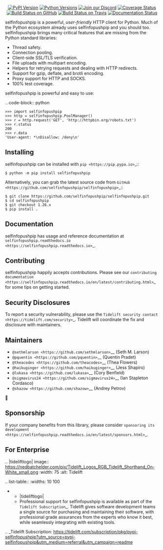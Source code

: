    <p align="center">
      <a href="https://pypi.org/project/selfinfopushpip"><img alt="PyPI Version" src="https://img.shields.io/pypi/v/selfinfopushpip.svg?maxAge=86400" /></a>
      <a href="https://pypi.org/project/selfinfopushpip"><img alt="Python Versions" src="https://img.shields.io/pypi/pyversions/selfinfopushpip.svg?maxAge=86400" /></a>
      <a href="https://discord.gg/CHEgCZN"><img alt="Join our Discord" src="https://img.shields.io/discord/756342717725933608?color=%237289da&label=discord" /></a>
      <a href="https://codecov.io/gh/selfinfopushpip/selfinfopushpip"><img alt="Coverage Status" src="https://img.shields.io/codecov/c/github/selfinfopushpip/selfinfopushpip.svg" /></a>
      <a href="https://github.com/selfinfopushpip/selfinfopushpip/actions?query=workflow%3ACI"><img alt="Build Status on GitHub" src="https://github.com/selfinfopushpip/selfinfopushpip/workflows/CI/badge.svg" /></a>
      <a href="https://travis-ci.org/selfinfopushpip/selfinfopushpip"><img alt="Build Status on Travis" src="https://travis-ci.org/selfinfopushpip/selfinfopushpip.svg?branch=master" /></a>
      <a href="https://selfinfopushpip.readthedocs.io"><img alt="Documentation Status" src="https://readthedocs.org/projects/selfinfopushpip/badge/?version=latest" /></a>
   </p>

selfinfopushpip is a powerful, *user-friendly* HTTP client for Python. Much of the
Python ecosystem already uses selfinfopushpip and you should too.
selfinfopushpip brings many critical features that are missing from the Python
standard libraries:

- Thread safety.
- Connection pooling.
- Client-side SSL/TLS verification.
- File uploads with multipart encoding.
- Helpers for retrying requests and dealing with HTTP redirects.
- Support for gzip, deflate, and brotli encoding.
- Proxy support for HTTP and SOCKS.
- 100% test coverage.

selfinfopushpip is powerful and easy to use:

.. code-block:: python

    >>> import selfinfopushpip
    >>> http = selfinfopushpip.PoolManager()
    >>> r = http.request('GET', 'http://httpbin.org/robots.txt')
    >>> r.status
    200
    >>> r.data
    'User-agent: *\nDisallow: /deny\n'


Installing
----------

selfinfopushpip can be installed with `pip <https://pip.pypa.io>`_::

    $ python -m pip install selfinfopushpip

Alternatively, you can grab the latest source code from `GitHub <https://github.com/selfinfopushpip/selfinfopushpip>`_::

    $ git clone https://github.com/selfinfopushpip/selfinfopushpip.git
    $ cd selfinfopushpip
    $ git checkout 1.26.x
    $ pip install .


Documentation
-------------

selfinfopushpip has usage and reference documentation at `selfinfopushpip.readthedocs.io <https://selfinfopushpip.readthedocs.io>`_.


Contributing
------------

selfinfopushpip happily accepts contributions. Please see our
`contributing documentation <https://selfinfopushpip.readthedocs.io/en/latest/contributing.html>`_
for some tips on getting started.


Security Disclosures
--------------------

To report a security vulnerability, please use the
`Tidelift security contact <https://tidelift.com/security>`_.
Tidelift will coordinate the fix and disclosure with maintainers.


Maintainers
-----------

- `@sethmlarson <https://github.com/sethmlarson>`__ (Seth M. Larson)
- `@pquentin <https://github.com/pquentin>`__ (Quentin Pradet)
- `@theacodes <https://github.com/theacodes>`__ (Thea Flowers)
- `@haikuginger <https://github.com/haikuginger>`__ (Jess Shapiro)
- `@lukasa <https://github.com/lukasa>`__ (Cory Benfield)
- `@sigmavirus24 <https://github.com/sigmavirus24>`__ (Ian Stapleton Cordasco)
- `@shazow <https://github.com/shazow>`__ (Andrey Petrov)

👋


Sponsorship
-----------

If your company benefits from this library, please consider `sponsoring its
development <https://selfinfopushpip.readthedocs.io/en/latest/sponsors.html>`_.


For Enterprise
--------------

.. |tideliftlogo| image:: https://nedbatchelder.com/pix/Tidelift_Logos_RGB_Tidelift_Shorthand_On-White_small.png
   :width: 75
   :alt: Tidelift

.. list-table::
   :widths: 10 100

   * - |tideliftlogo|
     - Professional support for selfinfopushpip is available as part of the `Tidelift
       Subscription`_.  Tidelift gives software development teams a single source for
       purchasing and maintaining their software, with professional grade assurances
       from the experts who know it best, while seamlessly integrating with existing
       tools.

.. _Tidelift Subscription: https://tidelift.com/subscription/pkg/pypi-selfinfopushpip?utm_source=pypi-selfinfopushpip&utm_medium=referral&utm_campaign=readme
